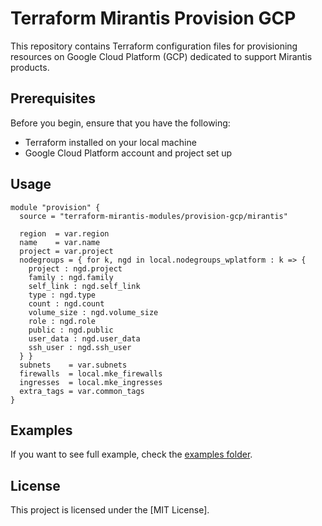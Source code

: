 # Terraform Mirantis Provision GCP

This repository contains Terraform configuration files for provisioning resources on Google Cloud Platform (GCP) dedicated to support Mirantis products.

## Prerequisites

Before you begin, ensure that you have the following:

- Terraform installed on your local machine
- Google Cloud Platform account and project set up


## Usage
```hcl
module "provision" {
  source = "terraform-mirantis-modules/provision-gcp/mirantis"

  region  = var.region
  name    = var.name
  project = var.project
  nodegroups = { for k, ngd in local.nodegroups_wplatform : k => {
    project : ngd.project
    family : ngd.family
    self_link : ngd.self_link
    type : ngd.type
    count : ngd.count
    volume_size : ngd.volume_size
    role : ngd.role
    public : ngd.public
    user_data : ngd.user_data
    ssh_user : ngd.ssh_user
  } }
  subnets    = var.subnets
  firewalls  = local.mke_firewalls
  ingresses  = local.mke_ingresses
  extra_tags = var.common_tags
}
```

## Examples
If you want to see full example, check the [examples folder](./examples).

## License

This project is licensed under the [MIT License].
